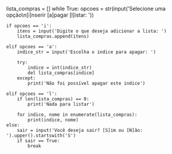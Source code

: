 lista_compras = []
while True:
    opcoes = str(input('Selecione uma opção\n[i]nserir [a]pagar [l]istar: '))

    if opcoes == 'i':
        itens = input('Digite o que deseja adicionar a lista: ')
        lista_compras.append(itens)

    elif opcoes == 'a':
        indice_str = input('Escolha o indice para apagar: ')

        try:
            indice = int(indice_str)
            del lista_compras[indice]
        except:
            print('Não foi possível apagar este indice')
    
    elif opcoes == 'l':
        if len(lista_compras) == 0:
            print('Nada para listar')    

        for indice, nome in enumerate(lista_compras):
            print(indice, nome)
    else:
        sair = input('Você deseja sair? [S]im ou [N]ão: ').upper().startswith('S')
        if sair == True:
            break
        
